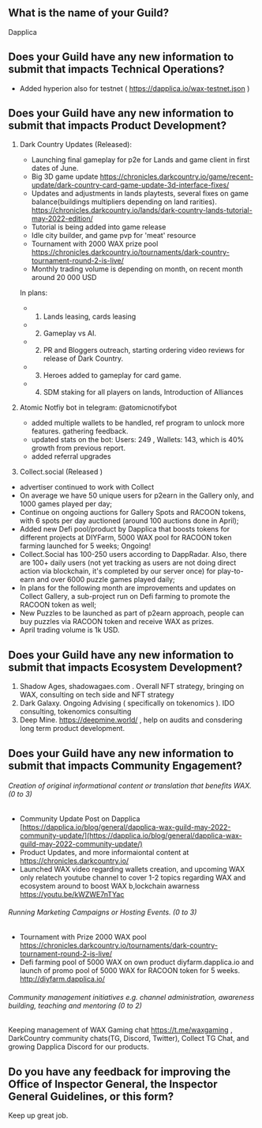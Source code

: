 ## What is the name of your Guild?

Dapplica

## Does your Guild have any new information to submit that impacts Technical Operations?

- Added hyperion also for testnet ( https://dapplica.io/wax-testnet.json ) 


## Does your Guild have any new information to submit that impacts Product Development?

1. Dark Country Updates (Released):
    - Launching final gameplay for p2e for Lands and game client in first dates of June. 
    - Big 3D game update https://chronicles.darkcountry.io/game/recent-update/dark-country-card-game-update-3d-interface-fixes/
    - Updates and adjustments in lands playtests, several fixes on game balance(buildings multipliers depending on land rarities). https://chronicles.darkcountry.io/lands/dark-country-lands-tutorial-may-2022-edition/ 
    - Tutorial is being added into game release
    - Idle city builder, and game pvp for 'meat' resource
    - Tournament with 2000 WAX prize pool https://chronicles.darkcountry.io/tournaments/dark-country-tournament-round-2-is-live/
    - Monthly trading volume is depending on month, on recent month around 20 000 USD
    
    In plans: 
    - 1) Lands leasing, cards leasing 
    - 2) Gameplay vs AI.
    - 2) PR and Bloggers outreach, starting ordering video reviews for release of Dark Country.
    - 3) Heroes added to gameplay for card game.
    - 4) SDM staking for all players on lands, Introduction of Alliances

2. Atomic Notfiy bot in telegram: @atomicnotifybot
   - added multiple wallets to be handled, ref program to unlock more features. gathering feedback. 
   - updated stats on the bot: Users: 249 , Wallets: 143, which is 40% growth from previous report.
   - added referral upgrades
3. Collect.social (Released )
  - advertiser continued to work with Collect
  - On average we have 50 unique users for p2earn in the Gallery only, and 1000 games played per day;
  - Continue on ongoing auctions for Gallery Spots and RACOON tokens, with 6 spots per day auctioned (around 100 auctions done in April);
  - Added new Defi pool/product by Dapplica that boosts tokens for different projects at DIYFarm, 5000 WAX pool for RACOON token farming launched for 5 weeks; Ongoing!
  - Collect.Social has 100-250 users according to DappRadar. Also, there are 100+ daily users (not yet tracking as users are not doing direct action via blockchain, it's completed by our server once) for play-to-earn and over 6000 puzzle games played daily;
  - In plans for the following month are improvements and updates on Collect Gallery, a sub-project run on Defi farming to promote the RACOON token as well;
  - New Puzzles to be launched as part of p2earn approach, people can buy puzzles via RACOON token and receive WAX as prizes. 
  - April trading volume is 1k USD.
  

## Does your Guild have any new information to submit that impacts Ecosystem Development?

1. Shadow Ages, shadowagaes.com . Overall NFT strategy, bringing on WAX, consulting on tech side and NFT strategy
2. Dark Galaxy. Ongoing Advising ( specifically on tokenomics ). IDO consulting, tokenomics consulting
3. Deep Mine. https://deepmine.world/ , help on audits and consdering long term product development. 

## Does your Guild have any new information to submit that impacts Community Engagement?

###### Creation of original informational content or translation that benefits WAX. (0 to 3)

- Community Update Post on Dapplica [https://dapplica.io/blog/general/dapplica-wax-guild-may-2022-community-update/](https://dapplica.io/blog/general/dapplica-wax-guild-may-2022-community-update/)
- Product Updates, and more informaiontal content at https://chronicles.darkcountry.io/ 
- Launched WAX video regarding wallets creation, and upcoming WAX only relatech youtube channel to cover 1-2 topics regarding WAX and ecosystem around to boost WAX b,lockchain awarness https://youtu.be/kWZWE7nTYac 

###### Running Marketing Campaigns or Hosting Events. (0 to 3)
- Tournament with Prize 2000 WAX pool https://chronicles.darkcountry.io/tournaments/dark-country-tournament-round-2-is-live/
- Defi farming pool of 5000 WAX on own product diyfarm.dapplica.io and launch of promo pool of 5000 WAX for RACOON token for 5 weeks. http://diyfarm.dapplica.io/


###### Community management initiatives e.g. channel administration, awareness building, teaching and mentoring (0 to 2)
Keeping management of WAX Gaming chat https://t.me/waxgaming , DarkCountry community chats(TG, Discord, Twitter), Collect TG Chat, and growing Dapplica Discord for our products. 

## Do you have any feedback for improving the Office of Inspector General, the Inspector General Guidelines, or this form?

Keep up great job. 
